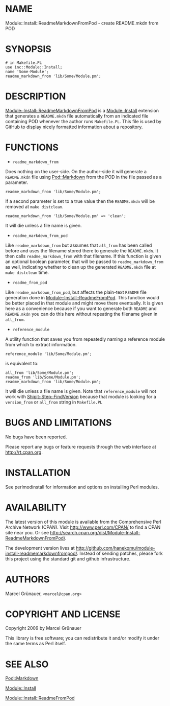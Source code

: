 # NAME

Module::Install::ReadmeMarkdownFromPod - create README.mkdn from POD

# SYNOPSIS

    # in Makefile.PL
    use inc::Module::Install;
    name 'Some-Module';
    readme_markdown_from 'lib/Some/Module.pm';

# DESCRIPTION

[Module::Install::ReadmeMarkdownFromPod](http://search.cpan.org/search?mode=module&query=Module::Install::ReadmeMarkdownFromPod) is a [Module::Install](http://search.cpan.org/search?mode=module&query=Module::Install) extension
that generates a `README.mkdn` file automatically from an indicated file
containing POD whenever the author runs `Makefile.PL`. This file is used by
GitHub to display nicely formatted information about a repository.

# FUNCTIONS

- `readme_markdown_from`

Does nothing on the user-side. On the author-side it will generate a
`README.mkdn` file using [Pod::Markdown](http://search.cpan.org/search?mode=module&query=Pod::Markdown) from the POD in the file passed as
a parameter.

    readme_markdown_from 'lib/Some/Module.pm';

If a second parameter is set to a true value then the `README.mkdn` will be
removed at `make distclean`.

    readme_markdown_from 'lib/Some/Module.pm' => 'clean';

It will die unless a file name is given.

- `readme_markdown_from_pod`

Like `readme_markdown_from` but assumes that `all_from` has been called
before and uses the filename stored there to generate the `README.mkdn`. It
then calls `readme_markdown_from` with that filename. If this function is
given an optional boolean parameter, that will be passed to
`readme_markdown_from` as well, indicating whether to clean up the generated
`README.mkdn` file at `make distclean` time.

- `readme_from_pod`

Like `readme_markdown_from_pod`, but affects the plain-text `README` file
generation done in [Module::Install::ReadmeFromPod](http://search.cpan.org/search?mode=module&query=Module::Install::ReadmeFromPod). This function would be
better placed in that module and might move there eventually. It is given here
as a convenience because if you want to generate both `README` and
`README.mkdn` you can do this here without repeating the filename given in
`all_from`.

- `reference_module`

A utility function that saves you from repeatedly naming a reference module
from which to extract information.

    reference_module 'lib/Some/Module.pm';

is equivalent to:

    all_from 'lib/Some/Module.pm';
    readme_from 'lib/Some/Module.pm';
    readme_markdown_from 'lib/Some/Module.pm';

It will die unless a file name is given. Note that `reference_module` will
not work with [Shipit::Step::FindVersion](http://search.cpan.org/search?mode=module&query=Shipit::Step::FindVersion) because that module is looking for
a `version_from` or `all_from` string in `Makefile.PL`

# BUGS AND LIMITATIONS

No bugs have been reported.

Please report any bugs or feature requests through the web interface at
<http://rt.cpan.org>.

# INSTALLATION

See perlmodinstall for information and options on installing Perl modules.

# AVAILABILITY

The latest version of this module is available from the Comprehensive Perl
Archive Network (CPAN). Visit <http://www.perl.com/CPAN/> to find a CPAN site
near you. Or see
<http://search.cpan.org/dist/Module-Install-ReadmeMarkdownFromPod/>.

The development version lives at
<http://github.com/hanekomu/module-install-readmemarkdownfrompod/>.  Instead
of sending patches, please fork this project using the standard git and github
infrastructure.

# AUTHORS

Marcel Gr&uuml;nauer, `<marcel@cpan.org>`

# COPYRIGHT AND LICENSE

Copyright 2009 by Marcel Gr&uuml;nauer

This library is free software; you can redistribute it and/or modify
it under the same terms as Perl itself.

# SEE ALSO

[Pod::Markdown](http://search.cpan.org/search?mode=module&query=Pod::Markdown)

[Module::Install](http://search.cpan.org/search?mode=module&query=Module::Install)

[Module::Install::ReadmeFromPod](http://search.cpan.org/search?mode=module&query=Module::Install::ReadmeFromPod)